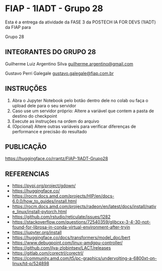 # FIAP - 1IADT - Grupo 28

Esta é a entrega da atividade da FASE 3 da POSTECH IA FOR DEVS (1IADT) da FIAP para

Grupo 28

## INTEGRANTES DO GRUPO 28

Guilherme Luiz Argentino Silva
guilherme.argentino@gmail.com

Gustavo Perri Galegale
gustavo.galegale@fiap.com.br

## INSTRUÇÕES

1. Abra o Jupyter Notebook pelo botão dentro dele no colab ou faça o upload dele para o seu servidor
2. Caso use um servidor próprio: Altere a variável que contem a pasta de destino do checkpoint
3. Execute as instruções na ordem do arquivo
4. (Opcional) Altere outras variáveis para verificar diferenças de performance e precisão do resultado

## PUBLICAÇÃO

https://huggingface.co/rrantz/FIAP-1IADT-Grupo28

## REFERENCIAS

- https://pypi.org/project/gdown/
- https://huggingface.co/
- https://rocm.docs.amd.com/projects/HIP/en/docs-6.0.0/how_to_guides/install.html
- https://rocm.docs.amd.com/projects/radeon/en/latest/docs/install/native_linux/install-pytorch.html
- https://github.com/rstudio/reticulate/issues/1282
- https://stackoverflow.com/questions/72540359/glibcxx-3-4-30-not-found-for-librosa-in-conda-virtual-environment-after-tryin
- https://jupyter.org/install
- https://huggingface.co/docs/transformers/model_doc/bert
- https://www.debugpoint.com/linux-amdgpu-controller/
- https://github.com/ilya-zlobintsev/LACT/releases
- https://gitlab.com/corectrl/corectrl/
- https://community.amd.com/t5/pc-graphics/undervolting-a-6800xt-on-linux/td-p/524898

